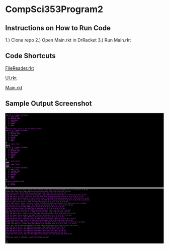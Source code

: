 # CompSci353Program2

## Instructions on How to Run Code

1.) Clone repo
2.) Open Main.rkt in DrRacket
3.) Run Main.rkt

## Code Shortcuts

[FileReader.rkt](https://github.com/Vulpolox/CompSci353Program2/blob/main/FileReader.rkt)

[UI.rkt](https://github.com/Vulpolox/CompSci353Program2/blob/main/UI.rkt)

[Main.rkt](https://github.com/Vulpolox/CompSci353Program2/blob/main/Main.rkt)

## Sample Output Screenshot

![Screenshot 1](https://github.com/Vulpolox/CompSci353Program2/blob/main/OutputScreenshots/Screen%20Shot%202024-02-21%20at%2011.52.39%20AM.png)
![Screenshot 2](https://github.com/Vulpolox/CompSci353Program2/blob/main/OutputScreenshots/Screen%20Shot%202024-02-21%20at%2011.53.40%20AM.png)


 

